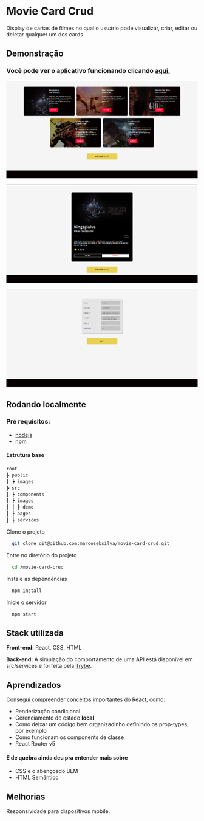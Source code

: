 
# Movie Card Crud

Display de cartas de filmes no qual o usuário pode visualizar, criar, editar ou deletar qualquer um dos cards.


## Demonstração

### Você pode ver o aplicativo funcionando clicando [aqui.](https://movie-card-crud-inky.vercel.app)
![Home demo](/src/images/demo/home.png "homepage")

![Card details](/src/images/demo/card_details.png "card detail")

![Edit or Create](/src/images/demo/card_edit&create.png "edit card")


## Rodando localmente
### Pré requisitos:
- [nodejs](https://nodejs.org/en/)
- [npm](https://www.npmjs.com)


#### Estrutura base
```bash
root
┣ public
┃ ┣ images
┣ src
┃ ┣ components
┃ ┣ images
┃ ┃ ┣ demo
┃ ┣ pages
┃ ┣ services
```

Clone o projeto

```bash
  git clone git@github.com:marcosebsilva/movie-card-crud.git
```

Entre no diretório do projeto

```bash
  cd /movie-card-crud
```

Instale as dependências

```bash
  npm install
```

Inicie o servidor

```bash
  npm start
```


## Stack utilizada

**Front-end:** React, CSS, HTML

**Back-end:** A simulação do comportamento de uma API está disponível em src/services e foi feita pela [Trybe](https://www.betrybe.com).



## Aprendizados

Consegui compreender conceitos importantes do React, como:

- Renderização condicional
- Gerenciamento de estado **local**
- Como deixar um código bem organizadinho definindo os prop-types, por exemplo
- Como funcionam os components de classe
- React Router v5

#### E de quebra ainda deu pra entender mais sobre
- CSS e o abençoado BEM
- HTML Semântico



## Melhorias
Responsividade para dispositivos mobile.

